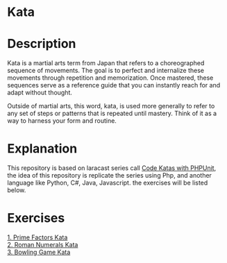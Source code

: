 # Kata

# Description 

Kata is a martial arts term from Japan that refers to a choreographed sequence of movements. The goal is to perfect and internalize these movements through repetition and memorization. Once mastered, these sequences serve as a reference guide that you can instantly reach for and adapt without thought.

Outside of martial arts, this word, kata, is used more generally to refer to any set of steps or patterns that is repeated until mastery. Think of it as a way to harness your form and routine.

# Explanation

This repository is based on laracast series call [Code Katas with PHPUnit](https://laracasts.com/series/code-katas-with-phpunit), the idea of this repository is replicate the series using Php, and another language like Python, C#, Java, Javascript. the exercises will be listed below.

# Exercises



[1. Prime Factors Kata](exercises/PrimeFactorKata.md) \
[2. Roman Numerals Kata](exercises/RomanNumeralsKata.md) \
[3. Bowling Game Kata](exercises/BowlingGameKata.md)
